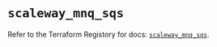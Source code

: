 # `scaleway_mnq_sqs`

Refer to the Terraform Registory for docs: [`scaleway_mnq_sqs`](https://registry.terraform.io/providers/scaleway/scaleway/2.31.0/docs/resources/mnq_sqs).
